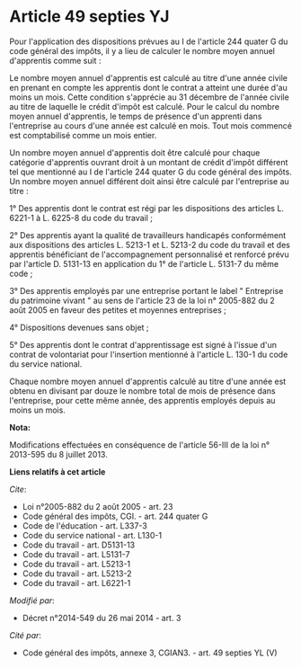 # Article 49 septies YJ

Pour l'application des dispositions prévues au I de l'article 244 quater G du code général des impôts, il y a lieu de
calculer le nombre moyen annuel d'apprentis comme suit : 

Le nombre moyen annuel d'apprentis est calculé au titre d'une année civile en prenant en compte les apprentis dont le contrat
a atteint une durée d'au moins un mois. Cette condition s'apprécie au 31 décembre de l'année civile au titre de laquelle le
crédit d'impôt est calculé. Pour le calcul du nombre moyen annuel d'apprentis, le temps de présence d'un apprenti dans
l'entreprise au cours d'une année est calculé en mois. Tout mois commencé est comptabilisé comme un mois entier. 

Un nombre moyen annuel d'apprentis doit être calculé pour chaque catégorie d'apprentis ouvrant droit à un montant de crédit
d'impôt différent tel que mentionné au I de l'article 244 quater G du code général des impôts. Un nombre moyen annuel
différent doit ainsi être calculé par l'entreprise au titre : 

1° Des apprentis dont le contrat est régi par les dispositions des articles L. 6221-1 à L. 6225-8 du code du travail ; 

2° Des apprentis ayant la qualité de travailleurs handicapés conformément aux dispositions des articles L. 5213-1 et L.
5213-2 du code du travail et des apprentis bénéficiant de l'accompagnement personnalisé et renforcé prévu par l'article D.
5131-13 en application du 1° de l'article L. 5131-7 du même code ; 

3° Des apprentis employés par une entreprise portant le label " Entreprise du patrimoine vivant " au sens de l'article 23 de
la loi n° 2005-882 du 2 août 2005 en faveur des petites et moyennes entreprises ; 

4° Dispositions devenues sans objet ; 

5° Des apprentis dont le contrat d'apprentissage est signé à l'issue d'un contrat de volontariat pour l'insertion mentionné à
l'article L. 130-1 du code du service national. 

Chaque nombre moyen annuel d'apprentis calculé au titre d'une année est obtenu en divisant par douze le nombre total de mois
de présence dans l'entreprise, pour cette même année, des apprentis employés depuis au moins un mois.

**Nota:**

Modifications effectuées en conséquence de l'article 56-III de la loi n° 2013-595 du 8 juillet 2013.

**Liens relatifs à cet article**

_Cite_:

  - Loi n°2005-882 du 2 août 2005 - art. 23
  - Code général des impôts, CGI. - art. 244 quater G
  - Code de l'éducation - art. L337-3
  - Code du service national - art. L130-1
  - Code du travail - art. D5131-13
  - Code du travail - art. L5131-7
  - Code du travail - art. L5213-1
  - Code du travail - art. L5213-2
  - Code du travail - art. L6221-1

_Modifié par_:

  - Décret n°2014-549 du 26 mai 2014 - art. 3

_Cité par_:

  - Code général des impôts, annexe 3, CGIAN3. - art. 49 septies YL (V)
